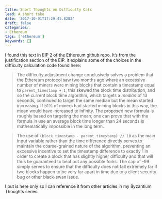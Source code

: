 ```yaml
---
title: Short Thoughts on Difficulty Calc
lead: A short take
date: '2017-10-01T17:29:45.828Z'
draft: false
categories:
- Ethereum
tags: ['ethereum']
keywords: []
---
```


I found this text in [EIP 2](https://github.com/ethereum/EIPs/blob/c83a4aa8585d568d13e36e471e2f6b445896e6d6/EIPS/eip-2.md) of the Ethereum github repo. It’s from the justification section of the EIP. It explains some of the choices in the difficulty calculation code found here:

> The difficulty adjustment change conclusively solves a problem that the Ethereum protocol saw two months ago where an excessive number of miners were mining blocks that contain a timestamp equal to `parent_timestamp + 1`; this skewed the block time distribution, and so the current block time algorithm, which targets a _median_ of 13 seconds, continued to target the same median but the mean started increasing. If 51% of miners had started mining blocks in this way, the mean would have increased to infinity. The proposed new formula is roughly based on targeting the mean; one can prove that with the formula in use an average block time longer than 24 seconds is mathematically impossible in the long term.

> The use of `(block_timestamp - parent_timestamp) // 10` as the main input variable rather than the time difference directly serves to maintain the coarse-grained nature of the algorithm, preventing an excessive incentive to set the timestamp difference to exactly 1 in order to create a block that has slightly higher difficulty and that will thus be guaranteed to beat out any possible forks. The cap of -99 simply serves to ensure that the difficulty does not fall extremely far if two blocks happen to be very far apart in time due to a client security bug or other black-swan issue.

I put is here only so I can reference it from other articles in my Byzantium Thoughts series.
